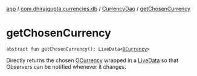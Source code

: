 [app](../../index.md) / [com.dhirajgupta.currencies.db](../index.md) / [CurrencyDao](index.md) / [getChosenCurrency](./get-chosen-currency.md)

# getChosenCurrency

`abstract fun getChosenCurrency(): LiveData<`[`OCurrency`](../../com.dhirajgupta.currencies.model/-o-currency/index.md)`>`

Directly returns the chosen [OCurrency](../../com.dhirajgupta.currencies.model/-o-currency/index.md) wrapped in a [LiveData](#) so that Observers can be notified whenever
it changes.

